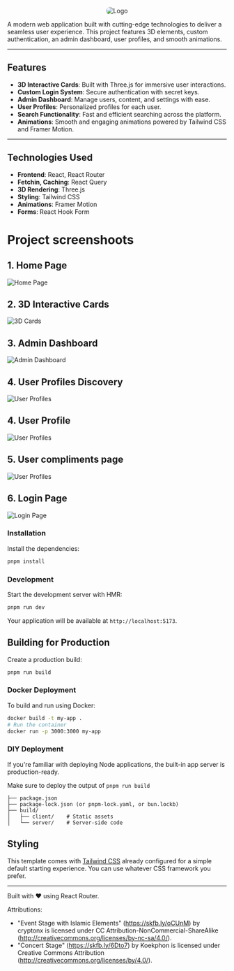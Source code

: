 <p align="center">
  <img style="border-radius: 1rem;" src="./public/demo/logo.png" alt="Logo">
</p>


A modern web application built with cutting-edge technologies to deliver a seamless user experience.
This project features 3D elements, custom authentication, an admin dashboard, user profiles, and smooth animations.

---

## Features

- **3D Interactive Cards**: Built with Three.js for immersive user interactions.
- **Custom Login System**: Secure authentication with secret keys.
- **Admin Dashboard**: Manage users, content, and settings with ease.
- **User Profiles**: Personalized profiles for each user.
- **Search Functionality**: Fast and efficient searching across the platform.
- **Animations**: Smooth and engaging animations powered by Tailwind CSS and Framer Motion.

---

## Technologies Used

- **Frontend**: React, React Router
- **Fetchin, Caching**: React Query
- **3D Rendering**: Three.js
- **Styling**: Tailwind CSS
- **Animations**: Framer Motion
- **Forms**: React Hook Form

# Project screenshoots

## 1. Home Page
![Home Page](./public/demo/home.png)


## 2. 3D Interactive Cards
![3D Cards](./public/demo/cards.png)


## 3. Admin Dashboard
![Admin Dashboard](./public/demo/admin.png)

## 4. User Profiles Discovery
![User Profiles](./public/demo/profiles.png)

## 4. User Profile
![User Profiles](./public/demo/profile.png)

## 5. User compliments page
![User Profiles](./public/demo/complimentsFeed.png)

## 6. Login Page
![Login Page](./public/demo/login.png)


### Installation

Install the dependencies:

```bash
pnpm install
```

### Development

Start the development server with HMR:

```bash
pnpm run dev
```

Your application will be available at `http://localhost:5173`.

## Building for Production

Create a production build:

```bash
pnpm run build
```

### Docker Deployment

To build and run using Docker:

```bash
docker build -t my-app .
# Run the container
docker run -p 3000:3000 my-app
```

### DIY Deployment

If you're familiar with deploying Node applications, the built-in app server is production-ready.

Make sure to deploy the output of `pnpm run build`

```
├── package.json
├── package-lock.json (or pnpm-lock.yaml, or bun.lockb)
├── build/
│   ├── client/    # Static assets
│   └── server/    # Server-side code
```

## Styling

This template comes with [Tailwind CSS](https://tailwindcss.com/) already configured for a simple default starting experience. You can use whatever CSS framework you prefer.

---

Built with ❤️ using React Router.


Attributions:
- "Event Stage with Islamic Elements" (https://skfb.ly/oCUnM) by cryptonx is licensed under CC Attribution-NonCommercial-ShareAlike (http://creativecommons.org/licenses/by-nc-sa/4.0/).
- "Concert Stage" (https://skfb.ly/6Dto7) by Koekphon is licensed under Creative Commons Attribution (http://creativecommons.org/licenses/by/4.0/).
